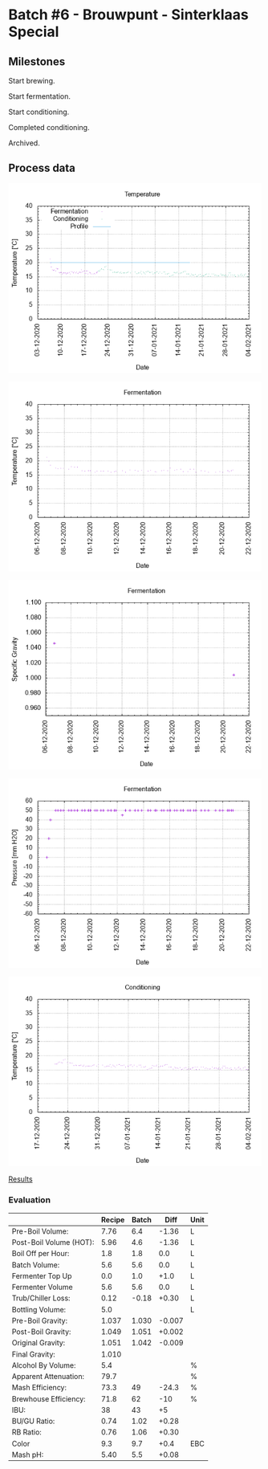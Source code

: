 # Batch #6 - Brouwpunt - Sinterklaas Special

## Milestones

Start brewing.

Start fermentation.

Start conditioning.

Completed conditioning.

Archived.

## Process data

![temperature](temperature.png)

![fermentation](fermentation.png)

![specific gravity](gravity.png)

![pressure](pressure.png)

![conditioning](conditioning.png)

[Results](./Batch_6_Brouwpunt_Sinterklaas_Special_results.pdf)

### Evaluation

|                         | Recipe | Batch | Diff   | Unit |
|-------------------------|--------|-------|--------|------|
| Pre-Boil Volume:        | 7.76   | 6.4   | -1.36  | L    |
| Post-Boil Volume (HOT): | 5.96   | 4.6   | -1.36  | L    |
| Boil Off per Hour:      | 1.8    | 1.8   | 0.0    | L    |
| Batch Volume:           | 5.6    | 5.6   | 0.0    | L    |
| Fermenter Top Up        | 0.0    | 1.0   | +1.0   | L    |
| Fermenter Volume        | 5.6    | 5.6   | 0.0    | L    |
| Trub/Chiller Loss:      | 0.12   | -0.18 | +0.30  | L    |
| Bottling Volume:        | 5.0    |       |        | L    |
| Pre-Boil Gravity:       | 1.037  | 1.030 | -0.007 |      |
| Post-Boil Gravity:      | 1.049  | 1.051 | +0.002 |      |
| Original Gravity:       | 1.051  | 1.042 | -0.009 |      |
| Final Gravity:          | 1.010  |       |        |      |
| Alcohol By Volume:      | 5.4    |       |        | %    |
| Apparent Attenuation:   | 79.7   |       |        | %    |
| Mash Efficiency:        | 73.3   | 49    | -24.3  | %    |
| Brewhouse Efficiency:   | 71.8   | 62    | -10    | %    |
| IBU:                    | 38     | 43    | +5     |      |
| BU/GU Ratio:            | 0.74   | 1.02  | +0.28  |      |
| RB Ratio:               | 0.76   | 1.06  | +0.30  |      |
| Color                   | 9.3    | 9.7   | +0.4   | EBC  |
| Mash pH:                | 5.40   | 5.5   | +0.08  |      |
